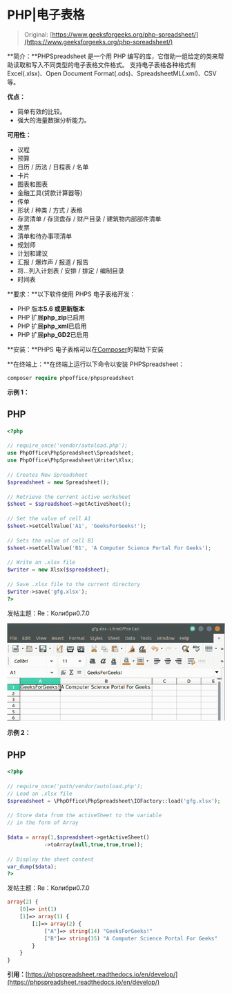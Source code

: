 # PHP|电子表格

> Original: [https://www.geeksforgeeks.org/php-spreadsheet/](https://www.geeksforgeeks.org/php-spreadsheet/)

**简介：**PHPSpreadsheet 是一个用 PHP 编写的库，它借助一组给定的类来帮助读取和写入不同类型的电子表格文件格式。 支持电子表格各种格式有 Excel(.xlsx)、Open Document Format(.ods)、SpreadsheetML(.xml)、CSV 等。

**优点：**

*   简单有效的比较。
*   强大的海量数据分析能力。

**可用性：**

*   议程
*   预算
*   日历 / 历法 / 日程表 / 名单
*   卡片
*   图表和图表
*   金融工具(贷款计算器等)
*   传单
*   形状 / 种类 / 方式 / 表格
*   存货清单 / 存货盘存 / 财产目录 / 建筑物内部部件清单
*   发票
*   清单和待办事项清单
*   规划师
*   计划和建议
*   汇报 / 爆炸声 / 报道 / 报告
*   将…列入计划表 / 安排 / 排定 / 编制目录
*   时间表

**要求：**以下软件使用 PHPS 电子表格开发：

*   PHP 版本**5.6 或更新版本**
*   PHP 扩展**php_zip**已启用
*   PHP 扩展**php_xml**已启用
*   PHP 扩展**php_GD2**已启用

**安装：**PHPS 电子表格可以在[Composer](https://getcomposer.org)的帮助下安装

**在终端上：**在终端上运行以下命令以安装 PHPSpreadsheet：

```php
composer require phpoffice/phpspreadsheet
```

**示例 1：**

## PHP

```php
<?php

// require_once('vendor/autoload.php');
use PhpOffice\PhpSpreadsheet\Spreadsheet;
use PhpOffice\PhpSpreadsheet\Writer\Xlsx;

// Creates New Spreadsheet
$spreadsheet = new Spreadsheet();

// Retrieve the current active worksheet
$sheet = $spreadsheet->getActiveSheet();

// Set the value of cell A1
$sheet->setCellValue('A1', 'GeeksForGeeks!');

// Sets the value of cell B1
$sheet->setCellValue('B1', 'A Computer Science Portal For Geeks');

// Write an .xlsx file
$writer = new Xlsx($spreadsheet);

// Save .xlsx file to the current directory
$writer->save('gfg.xlsx');
?>
```

发帖主题：Re：Колибри0.7.0

![example 1](img/707d596f020b2569eb86e9fb3478a5fe.png)

**示例 2：**

## PHP

```php
<?php

// require_once('path/vendor/autoload.php');
// Load an .xlsx file
$spreadsheet = \PhpOffice\PhpSpreadsheet\IOFactory::load('gfg.xlsx');

// Store data from the activeSheet to the variable
// in the form of Array

$data = array(1,$spreadsheet->getActiveSheet()
            ->toArray(null,true,true,true));

// Display the sheet content
var_dump($data);
?>
```

发帖主题：Re：Колибри0.7.0

```php
array(2) { 
    [0]=> int(1) 
    [1]=> array(1) { 
        [1]=> array(2) {
            ["A"]=> string(14) "GeeksForGeeks!" 
            ["B"]=> string(35) "A Computer Science Portal For Geeks"
        } 
    }
}
```

**引用：**[https://phpspreadsheet.readthedocs.io/en/develop/](https://phpspreadsheet.readthedocs.io/en/develop/)